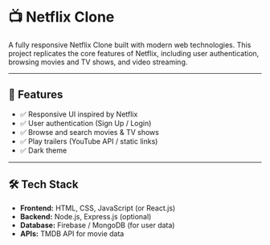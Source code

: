 # 📺 Netflix Clone

A fully responsive Netflix Clone built with modern web technologies. This project replicates the core features of Netflix, including user authentication, browsing movies and TV shows, and video streaming.

---

## 🚀 Features

- ✅ Responsive UI inspired by Netflix
- ✅ User authentication (Sign Up / Login)
- ✅ Browse and search movies & TV shows
- ✅ Play trailers (YouTube API / static links)
- ✅ Dark theme

---

## 🛠️ Tech Stack

- **Frontend:** HTML, CSS, JavaScript (or React.js)
- **Backend:** Node.js, Express.js (optional)
- **Database:** Firebase / MongoDB (for user data)
- **APIs:** TMDB API for movie data
